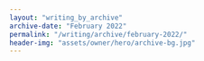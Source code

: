 ```yaml
---
layout: "writing_by_archive"
archive-date: "February 2022"
permalink: "/writing/archive/february-2022/"
header-img: "assets/owner/hero/archive-bg.jpg"
---
```

